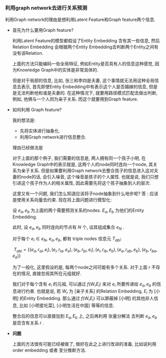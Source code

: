 ### 利用graph network去进行关系预测



利用Graph network的理由是想利用Latent Feature和Graph feature两个信息. 

- 首先为什么要用Graph feature?

  利用Latent Feature的模型都假设了Entity Embedding 含有其一些信息, 然后Relation Embedding 会根据两个Entity Embedding去判断两个Entity之间有没有该Relation.

  上面的方法只能编码一些全局特征, 例如Entity是否具有人的信息这种感觉, 因为Knowledge Graph中的实体是非常具体的. 

  但是对于局部的信息, 比如, 张三和李四是夫妻, 这个事情就无法用这种全局信息去表示, 首先即使Entity Embedding中有表示这个人是否婚嫁的信息, 但是是无法判断他和谁是夫妻的. 在这种情况下, 就要用路径模式匹配去做出判断, 例如, 他俩与一个人同为亲子关系. 而这个就要用到Graph feature.

- 如何利用 Graph feature?

  我的想法是:

  - 先将实体进行抽象化.
  - 利用Graph network进行信息整合.

  理由已经做法是

  对于上面的那个例子, 我们需要的信息是, 两人拥有同一个孩子小明, 在Knowledge Graph中的表示就是, 这两个人的node同时连向一个node, 其关系为亲子关系. 但是如果要利用Graph network去整合孩子的信息进入这对夫妻的node的话, 会引入噪音, 这个噪音是孩子的个人属性. 也就是说, 我们只想引进这个孩子作为人的相关属性, 因此需要先将这个孩子抽象到人的层次.  

  这里又有一个问题, 我们怎么知道应该将子node抽象到什么地步呢? 答 : 应该是使用关系向量去约束. 现在将上面问题进行模型化:

  设 $e_a, e_b$ 为上面的两个需要预测关系的nodes. $E_a, E_b$ 为他们的Entity Embedding. 

  此时, 设 $e_a, e_b$ 同时连向的节点有 $N$ 个, 设其组成集合 $e_N$ .

  对于每个 $e_i\in e_N$, $e_a, e_b$, 都有 triple nodes 信息元 $T_{abi}$: 

  ​	$T_{abi}=\{(e_a,r_{ai},e_i),(e_i,r_{ia},e_a),(e_b,r_{bi},e_i),(e_i,r_{ib},e_b),(e_a,r_{ab},e_b),(e_b,r_{ba},e_a)\}$

  为了一般化, 这里假设的是, 每两个node之间可能有多个关系. 对于上面 $r$ 不存在的情况, 直接忽视其所在元组就好.

  我们对于每个含有 $e_i$ 的元祖, 可以通过 $f(W_{r}E_i)$ 来对 $e_i$ 所要传递给 $e_a, e_b$ 的信息进行约束. 也就是说, 若 $W_r$ 为 [亲子关系] 的Relation Embedding, $E_i$ 为 [小明] 的Entity Embedding. 那么通过 $f(W_{r}E_i)$ 可以屏蔽掉 [小明] 的其他非人信息, 比如 [小明爱吃菜], [小明生活在中国] 等等的信息.

  整合后的信息可以直接加到 $E_a, E_b$ 上, 之后再利用 张量分解法 去判断 $e_a, e_b$ 是否含有关系 $r$ .

- **问题**

  上面的方法很有可能已经被做了, 做好在此之上进行改进的准备, 比如说利用 order embedding 或者 变分推断方法.

  ​